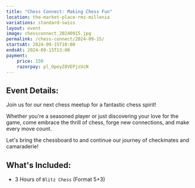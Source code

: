 ```yaml
---
title: "Chess Connect: Making Chess Fun"
location: the-market-place-rmz-millenia
variations: standard-swiss
layout: event
image: chessconnect_20240915.jpg
permalink: /chess-connect/2024-09-15/
startsAt: 2024-09-15T10:00
endsAt: 2024-09-15T13:00
payment:
    price: 150
    razorpay: pl_OpeyZ8VEPjzUcN
---
```

## Event Details:

Join us for our next chess meetup for a fantastic chess
spirit!

Whether you're a seasoned player or just discovering your love
for the game, come embrace the thrill of chess, forge new connections, and
make every move count. 

Let's bring the chessboard to and continue our
journey of checkmates and camaraderie!

## What's Included:
- 3 Hours of `Blitz Chess` (Format 5+3)